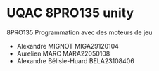 # UQAC 8PRO135 unity


8PRO135 Programmation avec des moteurs de jeu

* Alexandre MIGNOT MIGA29120104
* Aurelien MARC MARA22050108
* Alexandre Bélisle-Huard BELA23108406

